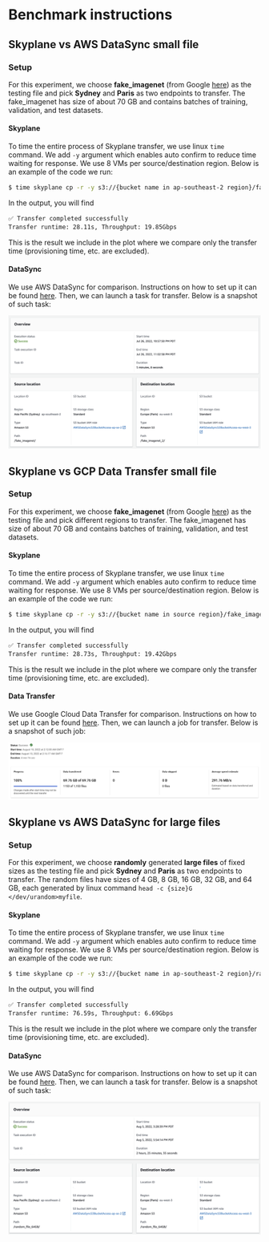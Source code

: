 # Benchmark instructions

## Skyplane vs AWS DataSync small file

### Setup

For this experiment, we choose **fake_imagenet** (from Google [here](https://cloud.google.com/tpu/docs/tutorials/resnet#run-model)) as the testing file and pick **Sydney** and **Paris** as two endpoints to transfer. The fake_imagenet has size of about 70 GB and contains batches of training, validation, and test datasets.

#### Skyplane

To time the entire process of Skyplane transfer, we use linux `time` command. We add `-y` argument which enables auto confirm to reduce time waiting for response. We use 8 VMs per source/destination region. Below is an example of the code we run:

```bash
$ time skyplane cp -r -y s3://{bucket name in ap-southeast-2 region}/fake_imagenet/ s3://{bucket name in eu-west-3 region}/fake_imagenet/ -n 8
```

In the output, you will find

```bash
✅ Transfer completed successfully
Transfer runtime: 28.11s, Throughput: 19.85Gbps
```

This is the result we include in the plot where we compare only the transfer time (provisioning time, etc. are excluded).

#### DataSync

We use AWS DataSync for comparison. Instructions on how to set up it can be found [here](https://aws.amazon.com/blogs/storage/migrating-google-cloud-storage-to-amazon-s3-using-aws-datasync/). Then, we can launch a task for transfer. Below is a snapshot of such task:

![DataSync_fake_imagenet](./_static/benchmark/DataSync_fake_imagenet.png)


## Skyplane vs GCP Data Transfer small file

### Setup

For this experiment, we choose **fake_imagenet** (from Google [here](https://cloud.google.com/tpu/docs/tutorials/resnet#run-model)) as the testing file and pick different regions to transfer. The fake_imagenet has size of about 70 GB and contains batches of training, validation, and test datasets.

#### Skyplane

To time the entire process of Skyplane transfer, we use linux `time` command. We add `-y` argument which enables auto confirm to reduce time waiting for response. We use 8 VMs per source/destination region. Below is an example of the code we run:

```bash
$ time skyplane cp -r -y s3://{bucket name in source region}/fake_imagenet/ gs://{bucket name in destination region}/fake_imagenet/ -n 8
```

In the output, you will find

```bash
✅ Transfer completed successfully
Transfer runtime: 28.73s, Throughput: 19.42Gbps
```

This is the result we include in the plot where we compare only the transfer time (provisioning time, etc. are excluded).

#### Data Transfer

We use Google Cloud Data Transfer for comparison. Instructions on how to set up it can be found [here](https://cloud.google.com/storage-transfer/docs/create-transfers). Then, we can launch a job for transfer. Below is a snapshot of such job:

![GCP_fake_imagenet](./_static/benchmark/GCP_fake_imagenet.png)


## Skyplane vs AWS DataSync for large files

### Setup

For this experiment, we choose **randomly** generated **large files** of fixed sizes as the testing file and pick **Sydney** and **Paris** as two endpoints to transfer. The random files have sizes of 4 GB, 8 GB, 16 GB, 32 GB, and 64 GB, each generated by linux command `head -c {size}G </dev/urandom>myfile`.

#### Skyplane

To time the entire process of Skyplane transfer, we use linux `time` command. We add `-y` argument which enables auto confirm to reduce time waiting for response. We use 8 VMs per source/destination region. Below is an example of the code we run:

```bash
$ time skyplane cp -r -y s3://{bucket name in ap-southeast-2 region}/random_file_64GB s3://{bucket name in eu-west-3 region}/random_file_64GB -n 8
```

In the output, you will find

```bash
✅ Transfer completed successfully
Transfer runtime: 76.59s, Throughput: 6.69Gbps
```

This is the result we include in the plot where we compare only the transfer time (provisioning time, etc. are excluded).

#### DataSync

We use AWS DataSync for comparison. Instructions on how to set up it can be found [here](https://aws.amazon.com/blogs/storage/migrating-google-cloud-storage-to-amazon-s3-using-aws-datasync/). Then, we can launch a task for transfer. Below is a snapshot of such task:

![DataSync_random_file_64GB](./_static/benchmark/DataSync_random_file_64GB.png)